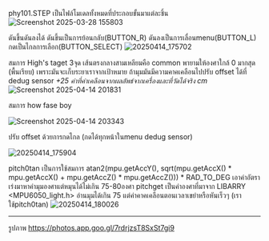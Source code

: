 phy101.STEP เป็นไฟล์โมเดลทั้งหมดที่ประกอบขั้นมาแต่ละชิ้น
![Screenshot 2025-03-28 155803](https://github.com/user-attachments/assets/dd13fec4-c6e5-4747-83f2-dadfa637a1a8)

ดันขึ้นดันลงได้ ดันขึ้นเป็นการย้อนกลับ(BUTTON_R) ดันลงเป็นการเลื่อนmenu(BUTTON_L) กดเป็นไกลการเลือก(BUTTON_SELECT)
![20250414_175702](https://github.com/user-attachments/assets/d0c5231b-9c5f-4d25-949b-380a70bc7f18)

สมการ High's taget 3จุด เส้นตรงกลางสามเหลียมคือ common พายามให้องศาใกล้ 0 มากสุด (พื้นเรียบ) เพราะมันจะเก็บระยาเราจากเป้าหมาย ถ้ามุมมันมีความคาคเคลือนไปปรับ offset ได้ที่ dedug sensor *+25 ค่าที่ค่าเคลือนจากผลลัพธ์จากเครื่องและที่วัดได้จริง cm*
![Screenshot 2025-04-14 201831](https://github.com/user-attachments/assets/429babe4-2b87-4b79-b036-8a8eada19fbe)

สมการ how fase boy 

![Screenshot 2025-04-14 203343](https://github.com/user-attachments/assets/4355a980-b48a-4424-b2f8-f6d54c9a99fb)

ปรับ offset ด้วยการกดไกล (กดได้ทุกหน้าในmenu dedug sensor)

![20250414_175904](https://github.com/user-attachments/assets/2d7a3707-82d2-4c6f-b73d-698c216cfd6c)

pitch0tan เป็นการใช้สมการ atan2(mpu.getAccY(), sqrt(mpu.getAccX() * mpu.getAccX() + mpu.getAccZ() * mpu.getAccZ())) * RAD_TO_DEG เอาค่าอัตราเร่งมาหาค่ามุมองศาแต่หมุนได้ไม่เกิน 75-80องศา pitchget เป็นค่าองศาที่มาจาก LIBARRY <MPU6050_light.h> อ่านมุมได้เกิน 75 แต่ค่าคาคเคลือนตอนเวลาเขย่าหรือหันเร็วๆ (เราใช้pitch0tan)
![20250414_180026](https://github.com/user-attachments/assets/d73b1946-47d4-40dd-87ab-f6aea7c9565a)

****************************************************************************************************************
รูปภาพ
https://photos.app.goo.gl/7rdrjzsT8SxSt7gi9
